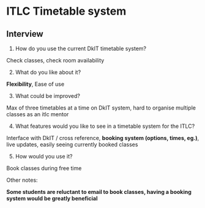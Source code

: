 # ITLC Timetable system

## Interview

1. How do you use the current DkIT timetable system?

  Check classes, check room availability

2. What do you like about it?

  **Flexibility**, Ease of use

3. What could be improved?

  Max of three timetables at a time on DkIT system, hard to organise multiple classes as an itlc mentor

4. What features would you like to see in a timetable system for the ITLC?

  Interface with DkIT / cross reference, **booking system (options, times, eg.)**, live updates,
easily seeing currently booked classes

5. How would you use it?

  Book classes during free time


Other notes:

**Some students are reluctant to email to book classes, having a booking system would be greatly beneficial**
